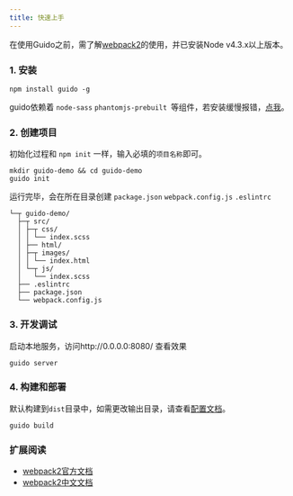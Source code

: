 ```yaml
---
title: 快速上手
---
```



在使用Guido之前，需了解[webpack2](https://webpack.js.org/)的使用，并已安装Node v4.3.x以上版本。


### 1. 安装

```shell
npm install guido -g
```

guido依赖着 `node-sass` `phantomjs-prebuilt `等组件，若安装缓慢报错，[点我](./npm-install-fail)。



### 2. 创建项目

初始化过程和 `npm init` 一样，输入必填的`项目名称`即可。

```shell
mkdir guido-demo && cd guido-demo
guido init
```

运行完毕，会在所在目录创建 `package.json` `webpack.config.js` `.eslintrc`

```shell
└─┬ guido-demo/
  ├─┬ src/
  │ ├─┬ css/
  │ │ └── index.scss
  │ ├── html/
  │ ├─┬ images/
  │ │ └── index.html
  │ └─┬ js/
  │   └── index.scss
  ├── .eslintrc
  ├── package.json
  └── webpack.config.js
```



### 3. 开发调试

启动本地服务，访问http://0.0.0.0:8080/ 查看效果

```shell
guido server
```



### 4. 构建和部署

默认构建到`dist`目录中，如需更改输出目录，请查看[配置文档](./configuration)。

```shell
guido build
```





### 扩展阅读

- [webpack2官方文档](https://webpack.js.org/)
- [webpack2中文文档](http://www.css88.com/doc/webpack2/)


